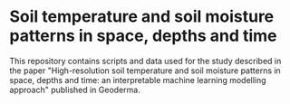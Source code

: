 # Soil temperature and soil moisture patterns in space, depths and time
This repository contains scripts and data used for the study described in the paper "High-resolution soil temperature and soil moisture patterns in space, depths and time: an interpretable machine learning modelling approach" published in Geoderma.
